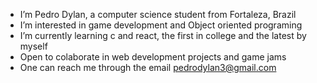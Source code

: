 - I’m Pedro Dylan, a computer science student from Fortaleza, Brazil
- I’m interested in game development and Object oriented programing
- I’m currently learning c and react, the first in college and the latest by myself
- Open to colaborate in web development projects and game jams
- One can reach me through the email pedrodylan3@gmail.com

<!---
PedroDylan/PedroDylan is a ✨ special ✨ repository because its `README.md` (this file) appears on your GitHub profile.
You can click the Preview link to take a look at your changes.
--->
